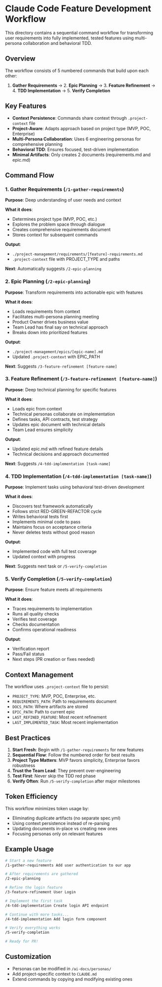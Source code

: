 # Claude Code Feature Development Workflow

This directory contains a sequential command workflow for transforming user requirements into fully implemented, tested features using multi-persona collaboration and behavioral TDD.

## Overview

The workflow consists of 5 numbered commands that build upon each other:

1. **Gather Requirements** → 2. **Epic Planning** → 3. **Feature Refinement** → 4. **TDD Implementation** → 5. **Verify Completion**

## Key Features

- **Context Persistence**: Commands share context through `.project-context` file
- **Project-Aware**: Adapts approach based on project type (MVP, POC, Enterprise)
- **Multi-Persona Collaboration**: Uses 6 engineering personas for comprehensive planning
- **Behavioral TDD**: Ensures focused, test-driven implementation
- **Minimal Artifacts**: Only creates 2 documents (requirements.md and epic.md)

## Command Flow

### 1. Gather Requirements (`/1-gather-requirements`)

**Purpose**: Deep understanding of user needs and context

**What it does**:
- Determines project type (MVP, POC, etc.)
- Explores the problem space through dialogue
- Creates comprehensive requirements document
- Stores context for subsequent commands

**Output**: 
- `./project-management/requirements/[feature]-requirements.md`
- `.project-context` file with PROJECT_TYPE and paths

**Next**: Automatically suggests `/2-epic-planning`

### 2. Epic Planning (`/2-epic-planning`)

**Purpose**: Transform requirements into actionable epic with features

**What it does**:
- Loads requirements from context
- Facilitates multi-persona planning meeting
- Product Owner drives business value
- Team Lead has final say on technical approach
- Breaks down into prioritized features

**Output**: 
- `./project-management/epics/[epic-name].md`
- Updated `.project-context` with EPIC_PATH

**Next**: Suggests `/3-feature-refinement [feature-name]`

### 3. Feature Refinement (`/3-feature-refinement [feature-name]`)

**Purpose**: Deep technical planning for specific features

**What it does**:
- Loads epic from context
- Technical personas collaborate on implementation
- Defines tasks, API contracts, test strategy
- Updates epic document with technical details
- Team Lead ensures simplicity

**Output**: 
- Updated epic.md with refined feature details
- Technical decisions and approach documented

**Next**: Suggests `/4-tdd-implementation [task-name]`

### 4. TDD Implementation (`/4-tdd-implementation [task-name]`)

**Purpose**: Implement tasks using behavioral test-driven development

**What it does**:
- Discovers test framework automatically
- Follows strict RED-GREEN-REFACTOR cycle
- Writes behavioral tests first
- Implements minimal code to pass
- Maintains focus on acceptance criteria
- Never deletes tests without good reason

**Output**: 
- Implemented code with full test coverage
- Updated context with progress

**Next**: Suggests next task or `/5-verify-completion`

### 5. Verify Completion (`/5-verify-completion`)

**Purpose**: Ensure feature meets all requirements

**What it does**:
- Traces requirements to implementation
- Runs all quality checks
- Verifies test coverage
- Checks documentation
- Confirms operational readiness

**Output**: 
- Verification report
- Pass/Fail status
- Next steps (PR creation or fixes needed)

## Context Management

The workflow uses `.project-context` file to persist:
- `PROJECT_TYPE`: MVP, POC, Enterprise, etc.
- `REQUIREMENTS_PATH`: Path to requirements document
- `DOCS_PATH`: Where artifacts are stored
- `EPIC_PATH`: Path to current epic
- `LAST_REFINED_FEATURE`: Most recent refinement
- `LAST_IMPLEMENTED_TASK`: Most recent implementation

## Best Practices

1. **Start Fresh**: Begin with `/1-gather-requirements` for new features
2. **Sequential Flow**: Follow the numbered order for best results
3. **Project Type Matters**: MVP favors simplicity, Enterprise favors robustness
4. **Trust the Team Lead**: They prevent over-engineering
5. **Test First**: Never skip the TDD red phase
6. **Verify Often**: Run `/5-verify-completion` after major milestones

## Token Efficiency

This workflow minimizes token usage by:
- Eliminating duplicate artifacts (no separate spec.yml)
- Using context persistence instead of re-parsing
- Updating documents in-place vs creating new ones
- Focusing personas only on relevant features

## Example Usage

```bash
# Start a new feature
/1-gather-requirements Add user authentication to our app

# After requirements are gathered
/2-epic-planning

# Refine the login feature
/3-feature-refinement User Login

# Implement the first task
/4-tdd-implementation Create login API endpoint

# Continue with more tasks...
/4-tdd-implementation Add login form component

# Verify everything works
/5-verify-completion

# Ready for PR!
```

## Customization

- Personas can be modified in `/ai-docs/personas/`
- Add project-specific context to `CLAUDE.md`
- Extend commands by copying and modifying existing ones